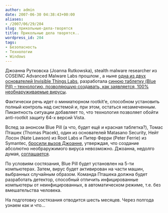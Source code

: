 ```yaml
---
author: admin
date: 2007-06-30 04:38:43+00:00
aliases:
- /2007/06/29/204
slug: прикольные-дела-творятся
title: Прикольные дела творятся..
wordpress_id: 204
tags:
- Безопасность
- Технологии
- Windows
---
```


Джоанна Рутковска (Joanna Rutkowska), stealth malware researcher из COSEINC Advanced Malware Labs прошлом , а ныне [одна из двух основателей Invisible Things Labs](http://blogs.zdnet.com/security/?p=199), разработала [синюю таблетку (Blue Pill) – технологию, позволяющую создавать, как заявляется, 100% необнаруживаемые вирусы](http://www.eweek.com/article2/0,1895,1983037,00.asp). 

Фактически речь идет о миниатюрном rootkit’е, способном установить полный контроль над системой и, при этом, остаться незамеченным. Пикантность ситуации добавляет то, что технология позволяет обойти anti-rootkit защиту 64-х версий Vista.

Вслед за анонсом Blue Pill (а что, будет ещё и красная таблетка?), Томас Пташек (Thomas Ptacek), один из основателей Matasano Security, Нейт Лосон (Nate Lawson) из Root Labs и Питер Ферри (Peter Ferrie) из Symantec, [бросили вызов Джоанне](http://blogs.zdnet.com/security/?p=334), утверждая, что создание абсолютно необраружимого вируса невозможно. Джоанна, недолго думая, [соглашается](http://theinvisiblethings.blogspot.com/2007/06/were-ready-for-ptaceks-challenge.html). 

По условиям состязания, Blue Pill будет установлен на 5-ти компьютерах. Затем, вирус будет активирован на части машин, выбранных случайным образом. Команда Пташека должна будет разработать детектор, способный отличить инфицированные компьютеры от неинфицированных, в автоматическом режиме, т.е. без вмешательства человека.

На подготовку состязания отводится шесть месяцев. Через полгода узнаем как и что...
